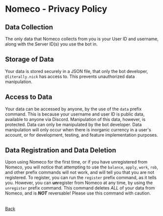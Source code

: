 # Nomeco - Privacy Policy
## Data Collection
The only data that Nomeco collects from you is your User ID and username, along with the Server ID(s) you use the bot in.

## Storage of Data
Your data is stored securely in a JSON file, that only the bot developer, `@literally.nick` has access to. This prevents unauthorized data manipulation.

## Access to Data
Your data can be accessed by anyone, by the use of the `data` prefix command. This is because your username and user ID is public data, available to anyone via Discord. Manipulation of this data, however, is protected. Data can only be manipulated by the bot developer. Data manipulation will only occur when there is inorganic currency in a user's account, or for development, testing, and feature implementation purposes.
## Data Registration and Data Deletion
Upon using Nomeco for the first time, or if you have unregistered from Nomeco, you will notice that attempting to use the `balance`, `apply`, `work`, `rob`, and other prefix commands will not work, and will tell you that you are not registered. To register, you can run the `register` prefix command, as it tells you. However, you can **un**register from Nomeco at any time, by using the `unregister` prefix command. This command deletes *ALL* of your data from Nomeco, and is ***NOT*** reversable! Please use this command with caution.\
\
\
[Back](https://nickisadev.github.io/Nomeco)

